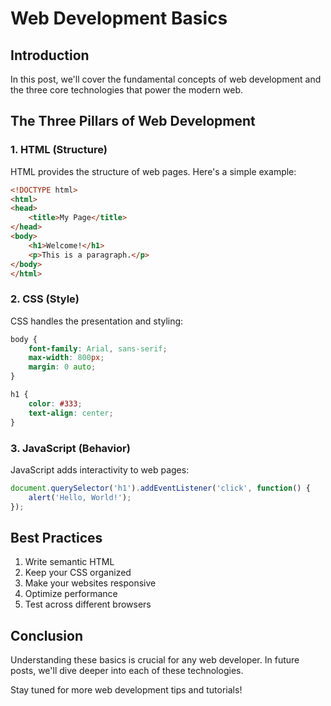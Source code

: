 # Web Development Basics

## Introduction
In this post, we'll cover the fundamental concepts of web development and the three core technologies that power the modern web.

## The Three Pillars of Web Development

### 1. HTML (Structure)
HTML provides the structure of web pages. Here's a simple example:

```html
<!DOCTYPE html>
<html>
<head>
    <title>My Page</title>
</head>
<body>
    <h1>Welcome!</h1>
    <p>This is a paragraph.</p>
</body>
</html>
```

### 2. CSS (Style)
CSS handles the presentation and styling:

```css
body {
    font-family: Arial, sans-serif;
    max-width: 800px;
    margin: 0 auto;
}

h1 {
    color: #333;
    text-align: center;
}
```

### 3. JavaScript (Behavior)
JavaScript adds interactivity to web pages:

```javascript
document.querySelector('h1').addEventListener('click', function() {
    alert('Hello, World!');
});
```

## Best Practices
1. Write semantic HTML
2. Keep your CSS organized
3. Make your websites responsive
4. Optimize performance
5. Test across different browsers

## Conclusion
Understanding these basics is crucial for any web developer. In future posts, we'll dive deeper into each of these technologies.

Stay tuned for more web development tips and tutorials!
